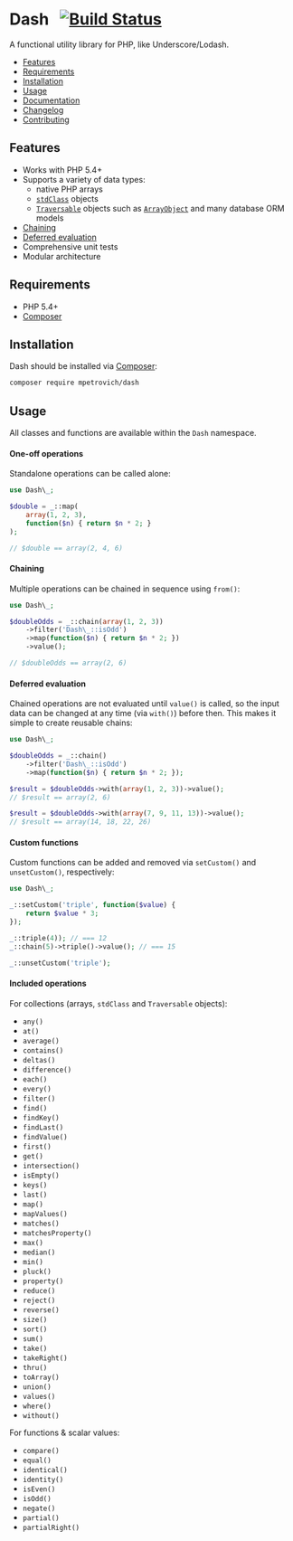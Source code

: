 Dash &nbsp; [![Build Status](https://travis-ci.org/mpetrovich/Dash.svg?branch=master)](https://travis-ci.org/mpetrovich/Dash)
====
A functional utility library for PHP, like Underscore/Lodash.

- [Features](#features)
- [Requirements](#requirements)
- [Installation](#installation)
- [Usage](#usage)
- [Documentation](docs/index.html)
- [Changelog](CHANGELOG.md)
- [Contributing](CONTRIBUTING.md)


Features
--------
- Works with PHP 5.4+
- Supports a variety of data types:
	- native PHP arrays
	- [`stdClass`](http://php.net/manual/en/reserved.classes.php) objects
	- [`Traversable`](http://php.net/manual/en/class.traversable.php) objects such as [`ArrayObject`](http://php.net/manual/en/class.arrayobject.php) and many database ORM models
- [Chaining](#chaining)
- [Deferred evaluation](#deferred-evaluation)
- Comprehensive unit tests
- Modular architecture


Requirements
------------
- PHP 5.4+
- [Composer](https://getcomposer.org/)


Installation
------------
Dash should be installed via [Composer](https://getcomposer.org/):
```sh
composer require mpetrovich/dash
```


Usage
-----
All classes and functions are available within the `Dash` namespace.


#### One-off operations
Standalone operations can be called alone:

```php
use Dash\_;

$double = _::map(
	array(1, 2, 3),
	function($n) { return $n * 2; }
);

// $double == array(2, 4, 6)
```


#### Chaining
Multiple operations can be chained in sequence using `from()`:

```php
use Dash\_;

$doubleOdds = _::chain(array(1, 2, 3))
	->filter('Dash\_::isOdd')
	->map(function($n) { return $n * 2; })
	->value();

// $doubleOdds == array(2, 6)
```


#### Deferred evaluation
Chained operations are not evaluated until `value()` is called, so the input data can be changed at any time (via `with()`) before then. This makes it simple to create reusable chains:
```php
use Dash\_;

$doubleOdds = _::chain()
	->filter('Dash\_::isOdd')
	->map(function($n) { return $n * 2; });

$result = $doubleOdds->with(array(1, 2, 3))->value();
// $result == array(2, 6)

$result = $doubleOdds->with(array(7, 9, 11, 13))->value();
// $result == array(14, 18, 22, 26)
```


#### Custom functions
Custom functions can be added and removed via `setCustom()` and `unsetCustom()`, respectively:
```php
use Dash\_;

_::setCustom('triple', function($value) {
	return $value * 3;
});

_::triple(4)); // === 12
_::chain(5)->triple()->value(); // === 15

_::unsetCustom('triple');
```


#### Included operations
For collections (arrays, `stdClass` and `Traversable` objects):

- `any()`
- `at()`
- `average()`
- `contains()`
- `deltas()`
- `difference()`
- `each()`
- `every()`
- `filter()`
- `find()`
- `findKey()`
- `findLast()`
- `findValue()`
- `first()`
- `get()`
- `intersection()`
- `isEmpty()`
- `keys()`
- `last()`
- `map()`
- `mapValues()`
- `matches()`
- `matchesProperty()`
- `max()`
- `median()`
- `min()`
- `pluck()`
- `property()`
- `reduce()`
- `reject()`
- `reverse()`
- `size()`
- `sort()`
- `sum()`
- `take()`
- `takeRight()`
- `thru()`
- `toArray()`
- `union()`
- `values()`
- `where()`
- `without()`

For functions & scalar values:

- `compare()`
- `equal()`
- `identical()`
- `identity()`
- `isEven()`
- `isOdd()`
- `negate()`
- `partial()`
- `partialRight()`
